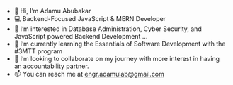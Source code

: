 - 👋 Hi, I’m Adamu Abubakar
- 💻 Backend-Focused JavaScript & MERN Developer
- 👀 I’m interested in Database Administration, Cyber Security, and JavaScript powered Backend Development ...
- 🌱 I’m currently learning the Essentials of Software Development with the #3MTT program
- 💞️ I’m looking to collaborate on my journey with more interest in having an accountability partner.
- 📫 You can reach me at engr.adamulab@gmail.com

<!---
adamulab/adamulab is a ✨ special ✨ repository because its `README.md` (this file) appears on your GitHub profile.
You can click the Preview link to take a look at your changes.
--->

